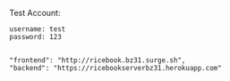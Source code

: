Test Account:

    username: test
    password: 123


    "frontend": "http://ricebook.bz31.surge.sh",
    "backend": "https://ricebookserverbz31.herokuapp.com"
